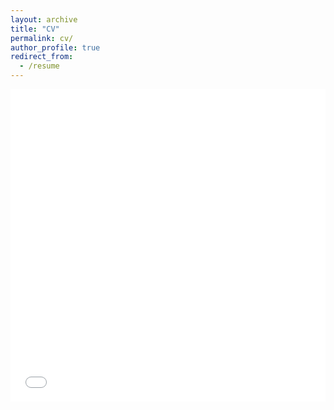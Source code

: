 ```yaml
---
layout: archive
title: "CV"
permalink: cv/
author_profile: true
redirect_from:
  - /resume
---
```


<iframe src="../files/FQin_CV_230421.pdf" width="100%" height="500" frameborder="no" border="0" marginwidth="0" marginheight="0"></iframe>
